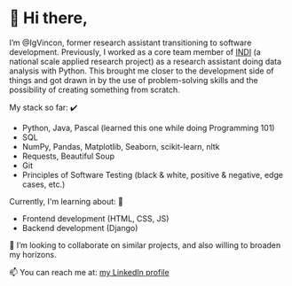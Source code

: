 # 👋 Hi there, 
I’m @IgVincon, former research assistant transitioning to software development. Previously, I worked as a core team member of [INDI](https://www.ineed.edu.uy/socioemocional/experiencias/inventario-de-desarrollo-infantil-indi.html) (a national scale applied research project) as a research assistant doing data analysis with Python. This brought me closer to the development side of things and got drawn in by the use of problem-solving skills and the possibility of creating something from scratch.

My stack so far: ✔️
- Python, Java, Pascal (learned this one while doing Programming 101)
- SQL
- NumPy, Pandas, Matplotlib, Seaborn, scikit-learn, nltk
- Requests, Beautiful Soup
- Git
- Principles of Software Testing (black & white, positive & negative, edge cases, etc.)

Currently, I'm learning about: 🌱
- Frontend development (HTML, CSS, JS)
- Backend development (Django)

💞️ I’m looking to collaborate on similar projects, and also willing to broaden my horizons.

📫 You can reach me at: [my LinkedIn profile](https://www.linkedin.com/in/jirvincon/?locale=en_US)


<!---
IgVincon/IgVincon is a ✨ special ✨ repository because its `README.md` (this file) appears on your GitHub profile.
You can click the Preview link to take a look at your changes.
--->
